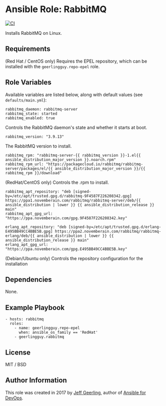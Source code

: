 # Ansible Role: RabbitMQ

[![CI](https://github.com/geerlingguy/ansible-role-rabbitmq/workflows/CI/badge.svg?event=push)](https://github.com/geerlingguy/ansible-role-rabbitmq/actions?query=workflow%3ACI)

Installs RabbitMQ on Linux.

## Requirements

(Red Hat / CentOS only) Requires the EPEL repository, which can be installed with the `geerlingguy.repo-epel` role.

## Role Variables

Available variables are listed below, along with default values (see `defaults/main.yml`):

    rabbitmq_daemon: rabbitmq-server
    rabbitmq_state: started
    rabbitmq_enabled: true

Controls the RabbitMQ daemon's state and whether it starts at boot.

    rabbitmq_version: "3.9.13"

The RabbitMQ version to install.

    rabbitmq_rpm: "rabbitmq-server-{{ rabbitmq_version }}-1.el{{ ansible_distribution_major_version }}.noarch.rpm"
    rabbitmq_rpm_url: "https://packagecloud.io/rabbitmq/rabbitmq-server/packages/el/{{ ansible_distribution_major_version }}/{{ rabbitmq_rpm }}/download"

(RedHat/CentOS only) Controls the .rpm to install.

    rabbitmq_apt_repository: "deb [signed-by=/etc/apt/trusted.gpg.d/rabbitmq-9F4587F226208342.gpg] https://ppa1.novemberain.com/rabbitmq/rabbitmq-server/deb/{{ ansible_distribution | lower }} {{ ansible_distribution_release }} main"
    rabbitmq_apt_gpg_url: "https://ppa.novemberain.com/gpg.9F4587F226208342.key"

    erlang_apt_repository: "deb [signed-by=/etc/apt/trusted.gpg.d/erlang-E495BB49CC4BBE5B.gpg] https://ppa2.novemberain.com/rabbitmq/rabbitmq-erlang/deb/{{ ansible_distribution | lower }} {{ ansible_distribution_release }} main"
    erlang_apt_gpg_url: "https://ppa.novemberain.com/gpg.E495BB49CC4BBE5B.key"
(Debian/Ubuntu only) Controls the repository configuration for the installation

## Dependencies

None.

## Example Playbook

    - hosts: rabbitmq
      roles:
        - name: geerlingguy.repo-epel
          when: ansible_os_family == 'RedHat'
        - geerlingguy.rabbitmq

## License

MIT / BSD

## Author Information

This role was created in 2017 by [Jeff Geerling](https://www.jeffgeerling.com/), author of [Ansible for DevOps](https://www.ansiblefordevops.com/).
